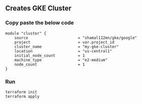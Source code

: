  
## Creates GKE Cluster

### Copy paste the below code 
```
module "cluster" {
    source                      = "shamal112mn/gke/google"
    project                     = var.project_id
    cluster_name                = "my-gke-cluster"
    location                    = "us-central1"
    initial_node_count          = 1
    machine_type                = "e2-medium"
    node_count                  = 1
}
```


### Run 
``` 
terraform init 
terraform apply 

```
